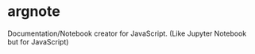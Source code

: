 # argnote
Documentation/Notebook creator for JavaScript. (Like Jupyter Notebook but for JavaScript)
